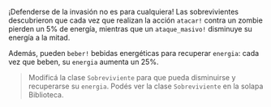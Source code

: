 ¡Defenderse de la invasión no es para cualquiera! Las sobrevivientes descubrieron que cada vez que realizan la acción `atacar!` contra un zombie pierden un 5% de energía, mientras que un `ataque_masivo!` disminuye su energía a la mitad.

Además, pueden `beber!` bebidas energéticas para recuperar `energia`: cada vez que beben, su `energia` aumenta un 25%.

> Modificá la clase `Sobreviviente` para que pueda disminuirse y recuperarse su `energia`. Podés ver la clase `Sobreviviente` en la solapa Biblioteca.